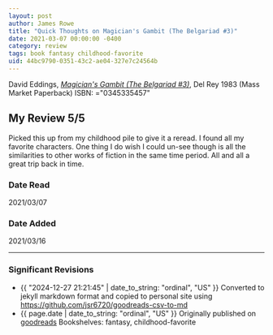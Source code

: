```yaml
---
layout: post
author: James Rowe
title: "Quick Thoughts on Magician's Gambit (The Belgariad #3)"
date: 2021-03-07 00:00:00 -0400
category: review
tags: book fantasy childhood-favorite
uid: 44bc9790-0351-43c2-ae04-327e7c24564b
---
```


David Eddings, *[Magician's Gambit (The Belgariad #3)](https://www.goodreads.com/book/show/44688)*,  Del Rey 1983 (Mass Market Paperback) ISBN: ="0345335457"

## My Review 5/5

Picked this up from my childhood pile to give it a reread. I found all my favorite characters. One thing I do wish I could un-see though is all the similarities to other works of fiction in the same time period. All and all a great trip back in time.

### Date Read
2021/03/07

### Date Added
2021/03/16

---

### Significant Revisions

- {{ "2024-12-27 21:21:45" | date_to_string: "ordinal", "US" }} Converted to jekyll markdown format and copied to personal site using <https://github.com/jsr6720/goodreads-csv-to-md>
- {{ page.date | date_to_string: "ordinal", "US" }} Originally published on [goodreads](https://www.goodreads.com) Bookshelves: fantasy, childhood-favorite